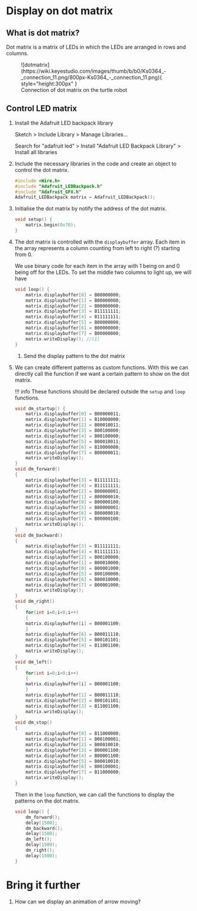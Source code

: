 # Display on dot matrix

## What is dot matrix?

Dot matrix is a matrix of LEDs in which the LEDs are arranged in rows and columns.

<figure markdown>
  ![dotmatrix](https://wiki.keyestudio.com/images/thumb/b/b0/Ks0364_-_connection_11.png/800px-Ks0364_-_connection_11.png){ style="height:300px" }
  <figcaption>Connection of dot matrix on the turtle robot</figcaption>
</figure>

## Control LED matrix

1. Install the Adafruit LED backpack library

    Sketch > Include Library > Manage Libraries...

    Search for "adafruit led" > Install "Adafruit LED Backpack Library" > Install all libraries

2. Include the necessary libraries in the code and create an object to control the dot matrix.

    ```c++ linenums="1"
    #include <Wire.h>
    #include "Adafruit_LEDBackpack.h"   
    #include "Adafruit_GFX.h"
    Adafruit_LEDBackpack matrix = Adafruit_LEDBackpack();
    ```

3. Initialise the dot matrix by notify the address of the dot matrix.

    ```c++ linenums="6"
    void setup() {
        matrix.begin(0x70);
    }
    ```

4. The dot matrix is controlled with the `displaybuffer` array. Each item in the array represents a column counting from left to right (?) starting from 0.

    We use binary code for each item in the array with 1 being on and 0 being off for the LEDs. To set the middle two columns to light up, we will have
    
    ```c++
    void loop() {
        matrix.displaybuffer[0] = B00000000;
        matrix.displaybuffer[1] = B00000000;
        matrix.displaybuffer[2] = B00000000;
        matrix.displaybuffer[3] = B11111111;
        matrix.displaybuffer[4] = B11111111;
        matrix.displaybuffer[5] = B00000000;
        matrix.displaybuffer[6] = B00000000;
        matrix.displaybuffer[7] = B00000000;
        matrix.writeDisplay(); //(1)
    }
    ```

    1. Send the display pattern to the dot matrix

5. We can create different patterns as custom functions. With this we can directly call the function if we want a certain pattern to show on the dot matrix. 

    !!! info
        These functions should be declared outside the `setup` and `loop` functions.

    ```c++
    void dm_startup() {
        matrix.displaybuffer[0] = B00000011;
        matrix.displaybuffer[1] = B10000000;
        matrix.displaybuffer[2] = B00010011;
        matrix.displaybuffer[3] = B00100000;
        matrix.displaybuffer[4] = B00100000;
        matrix.displaybuffer[5] = B00010011;
        matrix.displaybuffer[6] = B10000000;
        matrix.displaybuffer[7] = B00000011;
        matrix.writeDisplay();
    }
    void dm_forward()
    {
        matrix.displaybuffer[3] = B11111111;     
        matrix.displaybuffer[4] = B11111111;
        matrix.displaybuffer[2] = B00000001;
        matrix.displaybuffer[1] = B00000010;
        matrix.displaybuffer[0] = B00000100;
        matrix.displaybuffer[5] = B00000001;
        matrix.displaybuffer[6] = B00000010;
        matrix.displaybuffer[7] = B00000100;
        matrix.writeDisplay();
    }
    void dm_backward()
    {
        matrix.displaybuffer[3] = B11111111;
        matrix.displaybuffer[4] = B11111111;
        matrix.displaybuffer[2] = B00100000;
        matrix.displaybuffer[1] = B00010000;
        matrix.displaybuffer[0] = B00001000;
        matrix.displaybuffer[5] = B00100000;
        matrix.displaybuffer[6] = B00010000;
        matrix.displaybuffer[7] = B00001000;
        matrix.writeDisplay();
    }
    void dm_right()
    {
        for(int i=0;i<8;i++)
        {
        matrix.displaybuffer[i] = B00001100;
        }
        matrix.displaybuffer[6] = B00011110;
        matrix.displaybuffer[5] = B00101101;
        matrix.displaybuffer[4] = B11001100;
        matrix.writeDisplay();
    }
    void dm_left()
    {
        for(int i=0;i<8;i++)
        {
        matrix.displaybuffer[i] = B00001100;
        }
        matrix.displaybuffer[1] = B00011110;
        matrix.displaybuffer[2] = B00101101;
        matrix.displaybuffer[3] = B11001100;
        matrix.writeDisplay();
    }
    void dm_stop()
    {
        matrix.displaybuffer[0] = B11000000;
        matrix.displaybuffer[1] = B00100001;
        matrix.displaybuffer[2] = B00010010;
        matrix.displaybuffer[3] = B00001100;
        matrix.displaybuffer[4] = B00001100;
        matrix.displaybuffer[5] = B00010010;
        matrix.displaybuffer[6] = B00100001;
        matrix.displaybuffer[7] = B11000000;
        matrix.writeDisplay();
    }
    ```

    Then in the `loop` function, we can call the functions to display the patterns on the dot matrix.

    ```c++
    void loop() {
        dm_forward();
        delay(1500);
        dm_backward();
        delay(1500);
        dm_left();
        delay(1500);
        dm_right();
        delay(1500);
    }

# Bring it further
1. How can we display an animation of arrow moving?